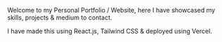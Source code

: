 
Welcome to my Personal Portfolio / Website, here I have showcased my skills, projects & medium to contact.

I have made this using React.js, Tailwind CSS & deployed using Vercel.
